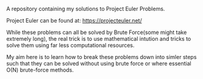 A repository containing my solutions to Project Euler Problems.

Project Euler can be found at: https://projecteuler.net/

While these problems can all be solved by Brute Force(some might take extremely long), the real trick is to use mathematical intution and tricks to solve them
using far less computational resources.

My aim here is to learn how to break these problems down into simler steps such that they can be solved without using brute force or where essential O(N) brute-force methods.
